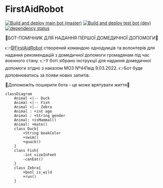 # FirstAidRobot

[![Build and deploy main bot (master)](https://github.com/anstadnik/FirstAidBot/actions/workflows/CD_master.yml/badge.svg)](https://github.com/anstadnik/FirstAidBot/actions/workflows/CD_master.yml)
[![Build and deploy test bot (dev)](https://github.com/anstadnik/FirstAidBot/actions/workflows/CD_dev.yml/badge.svg)](https://github.com/anstadnik/FirstAidBot/actions/workflows/CD_dev.yml)
[![dependency status](https://deps.rs/repo/github/anstadnik/FirstAidBot/status.svg)](https://deps.rs/repo/github/anstadnik/FirstAidBot)

🔺БОТ-ПОМІЧНИК ДЛЯ НАДАННЯ ПЕРШОЇ ДОМЕДИЧНОЇ ДОПОМОГИ🔻

👉[@FirstAidRobot](https://t.me/FirstAidRobot) створений командою однодумців та волонтерів для надання рекомендацій з домедичної допомоги громадянам під час воєнного стану.
👉У боті зібрано інструкції для надання домедичної допомоги згідно з наказом МОЗ Nº441від 9.03.2022.
👉Бот буде доповнюватись за появи нових запитів.

🙏Допоможіть поширити бота - це може врятувати життя🙏


``` mermaid
classDiagram
    Animal <|-- Duck
    Animal <|-- Fish
    Animal <|-- Zebra
    Animal : +int age
    Animal : +String gender
    Animal: +isMammal()
    Animal: +mate()
    class Duck{
        +String beakColor
        +swim()
        +quack()
    }
    class Fish{
        -int sizeInFeet
        -canEat()
    }
    class Zebra{
        +bool is_wild
        +run()
    }
```
